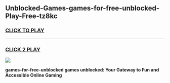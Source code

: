
## Unblocked-Games-games-for-free-unblocked-Play-Free-tz8kc
<h3>
<a href="https://premium76.site?title=games-for-free-unblocked&ref=12A">CLICK TO PLAY</a></h3>
<hr>

<h3>
<a href="https://premium76.site?title=games-for-free-unblocked&ref=12A">CLICK 2 PLAY</a>
  
</h3>

<a href="https://premium76.site?title=games-for-free-unblocked&ref=12A"><img src="https://clearcache.store/games.png"></a>


**games-for-free-unblocked games unblocked: Your Gateway to Fun and Accessible Online Gaming**
